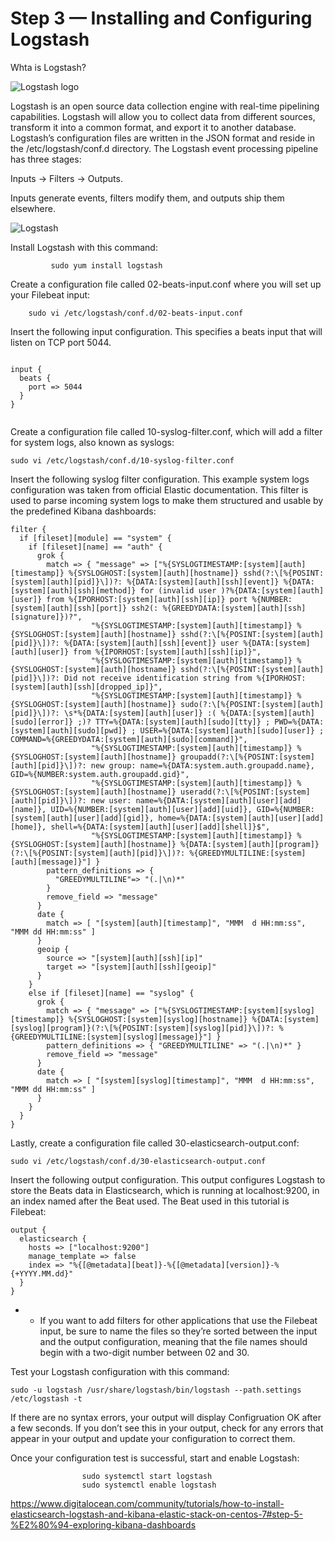 # Step 3 — Installing and Configuring Logstash

Whta is Logstash?


![Logstash logo](https://www.javainuse.com/beats-logstash.jpg)

Logstash is an open source data collection engine with real-time pipelining capabilities. Logstash will allow you to collect data from different sources, transform it into a common format, and export it to another database. Logstash’s configuration files are written in the JSON format and reside in the /etc/logstash/conf.d directory. 
The Logstash event processing pipeline has three stages: 

Inputs → Filters → Outputs.

Inputs generate events, filters modify them, and outputs ship them elsewhere. 

![Logstash](https://assets.digitalocean.com/articles/elastic_1804/logstash_pipeline_updated.png)



Install Logstash with this command:
```
         sudo yum install logstash
```

Create a configuration file called 02-beats-input.conf where you will set up your Filebeat input:

```
    sudo vi /etc/logstash/conf.d/02-beats-input.conf
```

Insert the following input configuration. This specifies a beats input that will listen on TCP port 5044.
```

input {
  beats {
    port => 5044
  }
}


```

Create a configuration file called 10-syslog-filter.conf, which will add a filter for system logs, also known as syslogs:
```
sudo vi /etc/logstash/conf.d/10-syslog-filter.conf
```

Insert the following syslog filter configuration. This example system logs configuration was taken from official Elastic documentation. This filter is used to parse incoming system logs to make them structured and usable by the predefined Kibana dashboards:

```
filter {
  if [fileset][module] == "system" {
    if [fileset][name] == "auth" {
      grok {
        match => { "message" => ["%{SYSLOGTIMESTAMP:[system][auth][timestamp]} %{SYSLOGHOST:[system][auth][hostname]} sshd(?:\[%{POSINT:[system][auth][pid]}\])?: %{DATA:[system][auth][ssh][event]} %{DATA:[system][auth][ssh][method]} for (invalid user )?%{DATA:[system][auth][user]} from %{IPORHOST:[system][auth][ssh][ip]} port %{NUMBER:[system][auth][ssh][port]} ssh2(: %{GREEDYDATA:[system][auth][ssh][signature]})?",
                  "%{SYSLOGTIMESTAMP:[system][auth][timestamp]} %{SYSLOGHOST:[system][auth][hostname]} sshd(?:\[%{POSINT:[system][auth][pid]}\])?: %{DATA:[system][auth][ssh][event]} user %{DATA:[system][auth][user]} from %{IPORHOST:[system][auth][ssh][ip]}",
                  "%{SYSLOGTIMESTAMP:[system][auth][timestamp]} %{SYSLOGHOST:[system][auth][hostname]} sshd(?:\[%{POSINT:[system][auth][pid]}\])?: Did not receive identification string from %{IPORHOST:[system][auth][ssh][dropped_ip]}",
                  "%{SYSLOGTIMESTAMP:[system][auth][timestamp]} %{SYSLOGHOST:[system][auth][hostname]} sudo(?:\[%{POSINT:[system][auth][pid]}\])?: \s*%{DATA:[system][auth][user]} :( %{DATA:[system][auth][sudo][error]} ;)? TTY=%{DATA:[system][auth][sudo][tty]} ; PWD=%{DATA:[system][auth][sudo][pwd]} ; USER=%{DATA:[system][auth][sudo][user]} ; COMMAND=%{GREEDYDATA:[system][auth][sudo][command]}",
                  "%{SYSLOGTIMESTAMP:[system][auth][timestamp]} %{SYSLOGHOST:[system][auth][hostname]} groupadd(?:\[%{POSINT:[system][auth][pid]}\])?: new group: name=%{DATA:system.auth.groupadd.name}, GID=%{NUMBER:system.auth.groupadd.gid}",
                  "%{SYSLOGTIMESTAMP:[system][auth][timestamp]} %{SYSLOGHOST:[system][auth][hostname]} useradd(?:\[%{POSINT:[system][auth][pid]}\])?: new user: name=%{DATA:[system][auth][user][add][name]}, UID=%{NUMBER:[system][auth][user][add][uid]}, GID=%{NUMBER:[system][auth][user][add][gid]}, home=%{DATA:[system][auth][user][add][home]}, shell=%{DATA:[system][auth][user][add][shell]}$",
                  "%{SYSLOGTIMESTAMP:[system][auth][timestamp]} %{SYSLOGHOST:[system][auth][hostname]} %{DATA:[system][auth][program]}(?:\[%{POSINT:[system][auth][pid]}\])?: %{GREEDYMULTILINE:[system][auth][message]}"] }
        pattern_definitions => {
          "GREEDYMULTILINE"=> "(.|\n)*"
        }
        remove_field => "message"
      }
      date {
        match => [ "[system][auth][timestamp]", "MMM  d HH:mm:ss", "MMM dd HH:mm:ss" ]
      }
      geoip {
        source => "[system][auth][ssh][ip]"
        target => "[system][auth][ssh][geoip]"
      }
    }
    else if [fileset][name] == "syslog" {
      grok {
        match => { "message" => ["%{SYSLOGTIMESTAMP:[system][syslog][timestamp]} %{SYSLOGHOST:[system][syslog][hostname]} %{DATA:[system][syslog][program]}(?:\[%{POSINT:[system][syslog][pid]}\])?: %{GREEDYMULTILINE:[system][syslog][message]}"] }
        pattern_definitions => { "GREEDYMULTILINE" => "(.|\n)*" }
        remove_field => "message"
      }
      date {
        match => [ "[system][syslog][timestamp]", "MMM  d HH:mm:ss", "MMM dd HH:mm:ss" ]
      }
    }
  }
}

```

Lastly, create a configuration file called 30-elasticsearch-output.conf:

```
sudo vi /etc/logstash/conf.d/30-elasticsearch-output.conf
```
Insert the following output configuration. This output configures Logstash to store the Beats data in Elasticsearch, which is running at localhost:9200, in an index named after the Beat used. The Beat used in this tutorial is Filebeat:
```
output {
  elasticsearch {
    hosts => ["localhost:9200"]
    manage_template => false
    index => "%{[@metadata][beat]}-%{[@metadata][version]}-%{+YYYY.MM.dd}"
  }
}
```

-    - If you want to add filters for other applications that use the Filebeat input, be sure to name the files so they’re sorted between the input and the output configuration, meaning that the file names should begin with a two-digit number between 02 and 30.



Test your Logstash configuration with this command:
```
sudo -u logstash /usr/share/logstash/bin/logstash --path.settings /etc/logstash -t
```


If there are no syntax errors, your output will display Configruation OK after a few seconds. If you don’t see this in your output, check for any errors that appear in your output and update your configuration to correct them.

Once your configuration test is successful, start and enable Logstash: 
```
                sudo systemctl start logstash
                sudo systemctl enable logstash
```


https://www.digitalocean.com/community/tutorials/how-to-install-elasticsearch-logstash-and-kibana-elastic-stack-on-centos-7#step-5-%E2%80%94-exploring-kibana-dashboards